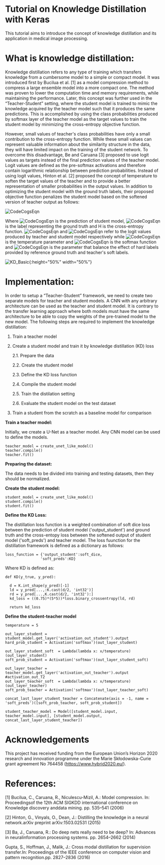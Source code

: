 # Tutorial on Knowledge Distillation with Keras
This tutorial aims to introduce the concept of knowledge distillation and its application in medical image processing. 

# What is knowledge distillation:
Knowledge distillation refers to any type of training which transfers knowledge from a cumbersome model to a simple or compact model. It was introduced first by Bucilua et al. [1] as a model compression method to compress a large ensemble model into a more compact one. The method was proven to lower the computation time and  memory requirements, while maintaining the performance. Later, this concept was further used in the “Teacher-Student” setting, where the student model is trained to mimic the knowledge acquired by the teacher model such that it produces the same predictions. This is accomplished by using the class probabilities produced by softmax layer of the teacher model as the target values to train the student model by minimizing the cross-entropy objective function.

However, small values of teacher's class probabilities have only a small contribution to the cross-entropy function. While these small values can represent valuable information about the similarity structure in the data, they will have limited impact on the training of the student network. To overcome this disadvantage, Be and Caruana [3] proposed to use logit values as targets instead of the final prediction values of the teacher model. Logit values are defined as the pre-softmax activations and therefore contain logarithmic relationship between prediction probabilities. 
Instead of using logit values, Hinton et al. [2] proposed the concept of temperature to soften the target values of the teacher and to provide a better representation of smaller probabilities in the output values. In addition to optimizing the student model with the ground truth labels, their proposed objective function penalizes the student model based on the softened version of teacher output as follows: 

![CodeCogsEqn](https://user-images.githubusercontent.com/41435220/101779817-07134000-3af6-11eb-8afd-dae7d28a69d7.gif)

Where ![CodeCogsEqn](https://user-images.githubusercontent.com/41435220/101780336-b3edbd00-3af6-11eb-99ac-5a1e4df317b8.gif) is the prediction of student model, ![CodeCogsEqn](https://user-images.githubusercontent.com/41435220/101780503-e8fa0f80-3af6-11eb-8398-4a67f19c4a81.gif) is the label representing the ground truth and H is the cross-entropy function. ![CodeCogsEqn](https://user-images.githubusercontent.com/41435220/101780662-18a91780-3af7-11eb-9c25-adbbde068a3f.gif) and ![CodeCogsEqn](https://user-images.githubusercontent.com/41435220/101926687-cf7ac580-3bd3-11eb-9711-e9a1d8a8e7cd.gif) refer to the logit values produced by teacher and student model respectively while ![CodeCogsEqn](https://user-images.githubusercontent.com/41435220/101926781-eb7e6700-3bd3-11eb-95dd-57ffef2ac984.gif) is the temperature parameter and ![CodeCogsEqn](https://user-images.githubusercontent.com/41435220/101926858-0bae2600-3bd4-11eb-80b6-91ad5f15ea59.gif) is the softmax function and ![CodeCogsEqn](https://user-images.githubusercontent.com/41435220/101928455-e3272b80-3bd5-11eb-8f6d-9c881f0d90c1.gif) is the parameter that balance the effect of hard labels provided by reference ground truth and teacher's soft labels. 

![KD_Basic](https://user-images.githubusercontent.com/41435220/101962857-77f94b80-3c0d-11eb-8c68-bd268b205baa.jpg){:height="50%" width="50%"}


# Implementation:
In order to setup a “Teacher-Student” framework, we need to create two separate models for teacher and student models. A CNN with any arbitrary architecture can be used as the teacher and student model. It is contrary to the transfer learning approach where both models must have the same architecture to be able to copy the weights of the pre-trained model to the new model. The following steps are required to implement the knowledge distillation:

1. Train a teacher model
2. Create a student model and train it by knowledge distillation (KD) loss 

   2.1. Prepare the data
  
   2.2. Create the student model
   
   2.3. Define the KD loss function
  
   2.4. Compile the student model
  
   2.5. Train the distilation setting
  
   2.6. Evaluate the student model on the test dataset
  
3. Train a student from the scratch as a baseline model for comparison

**Train a teacher model:**

Initially, we create a U-Net as a teacher model. Any CNN model can be used to define the models.

    teacher_model = create_unet_like_model()
    teacher.compile()
    teacher.fit()

**Preparing the dataset:**

The data needs to be divided into training and testing datasets, then they should be normalized. 


**Create the student model:**

    student_model = create_unet_like_model()
    student.compile()
    student.fit()

**Define the KD Loss:**

The distillation loss function is a weighted combination of soft dice loss between the prediction of student model ('output_student') and ground truth and the cross-entopy loss between the softened output of student model ('soft_preds') and teacher model. The loss fuunction for the distillation framework is defined as a dictionary as follows:

    loss_function = {'output_student':soft_dice,
                    'soft_preds':KD}
                
Where KD is defined as:                

    def KD(y_true, y_pred):
         
      d = K.int_shape(y_pred)[-1]
      ld = y_pred[...,:K.cast(d/2, 'int32')]
      rd = y_pred[...,K.cast(d/2, 'int32'):] 
      kd_loss = ((0.75)*(5*5))*loss.binary_crossentropy(ld, rd)

      return kd_loss
        
**Define the student-teacher model**

    temperature = 5

    out_layer_student = student_model.get_layer('activation_out_student').output 
    hard_prob_student = Activation('softmax')(out_layer_student)
   
    out_layer_student_soft  = Lambda(lambda x: x/temperature)(out_layer_student)
    soft_prob_student = Activation('softmax')(out_layer_student_soft)

    out_layer_teacher = teacher_model.get_layer('activation_out_teacher').output #activation_out_T2
    out_layer_teacher_soft  = Lambda(lambda x: x/temperature)(out_layer_teacher)
    soft_prob_teacher = Activation('softmax')(out_layer_teacher_soft)

    concat_last_layer_student_teacher = Concatenate(axis = -1, name = 'soft_preds')([soft_prob_teacher, soft_prob_student])

    student_teacher_model = Model([student_model.input, teacher_model.input], [student_model.output, concat_last_layer_student_teacher])



# Acknowledgements
This project has received funding from the European Union’s Horizon 2020 research and innovation programme under the Marie Skłodowska-Curie grant agreement No 764458 (https://www.hybrid2020.eu/).


# References:
[1] Bucilua, C., Caruana, R., Niculescu-Mizil, A.: Model compression. In: Proceedingsof the 12th ACM SIGKDD international conference on Knowledge discovery anddata mining. pp. 535–541 (2006)

[2] Hinton, G., Vinyals, O., Dean, J.: Distilling the knowledge in a neural network.arXiv preprint arXiv:1503.02531 (2015)

[3]  Ba, J., Caruana, R.: Do deep nets really need to be deep? In: Advances in neuralinformation processing systems. pp. 2654–2662 (2014)

Gupta, S., Hoffman, J., Malik, J.: Cross modal distillation for supervision transfer.In: Proceedings of the IEEE conference on computer vision and pattern recognition.pp. 2827–2836 (2016)



